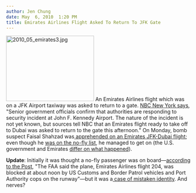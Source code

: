 ```yaml
---
author: Jen Chung
date: May  6, 2010  1:20 PM
title: Emirates Airlines Flight Asked To Return To JFK Gate
---
```


<p><span class="mt-enclosure mt-enclosure-image" style="display: inline;"> <img alt="2010_05_emirates3.jpg" src="https://web.archive.org/web/20110811121637im_/http://gothamist.com/attachments/jen/2010_05_emirates3.jpg" width="240" height="179" class="image-left"> </span>An Emirates Airlines flight which was on a JFK Airport taxiway was asked to return to a gate. <a href="https://web.archive.org/web/20110811121637/http://www.nbcnewyork.com/news/local-beat/JFK-Airport-Security-Incident-92975059.html">NBC New York says</a>, &quot;Senior government officials confirm that authorities are responding to security incident at John F. Kennedy Airport. The nature of the incident is not yet known, but sources tell NBC that an Emirates flight ready to take off to Dubai was asked to return to the gate this afternoon.&quot; On Monday, bomb suspect Faisal Shahzad was<a href="https://web.archive.org/web/20110811121637/http://gothamist.com/2010/05/04/hispanic_or_middle_eastern_man_boug.php"> apprehended on an Emirates JFK-Dubai flight</a>; even though he <a href="https://web.archive.org/web/20110811121637/http://gothamist.com/2010/05/05/terror_suspect_shazad_was_on_no-fly.php">was on the no-fly list</a>, he managed to get on (the U.S. government and Emirates <a href="https://web.archive.org/web/20110811121637/http://gothamist.com/2010/05/05/us_now_requires_airlines_to_check_n.php">differ on what happened</a>).  </p>

<p><b>Update</b>: Initially it was thought a no-fly passenger  was on board&#x2014;<a href="https://web.archive.org/web/20110811121637/http://www.nypost.com/p/news/local/emirates_plane_stopped_on_jfk_taxiway_4wJ2yp7kLcecnmELrBEGuN?CMP=OTC-rss&amp;FEEDNAME=">according to the Post</a>, &quot;The FAA said the plane, Emirates Airlines flight 204, was blocked at about noon by US Customs and Border Patrol vehicles and Port Authority cops on the runway&quot;&#x2014;but it was a<a href="https://web.archive.org/web/20110811121637/http://wcbstv.com/local/emirates.airlines.terror.2.1679144.html"> case of mistaken identity</a>.  And nerves?</p>